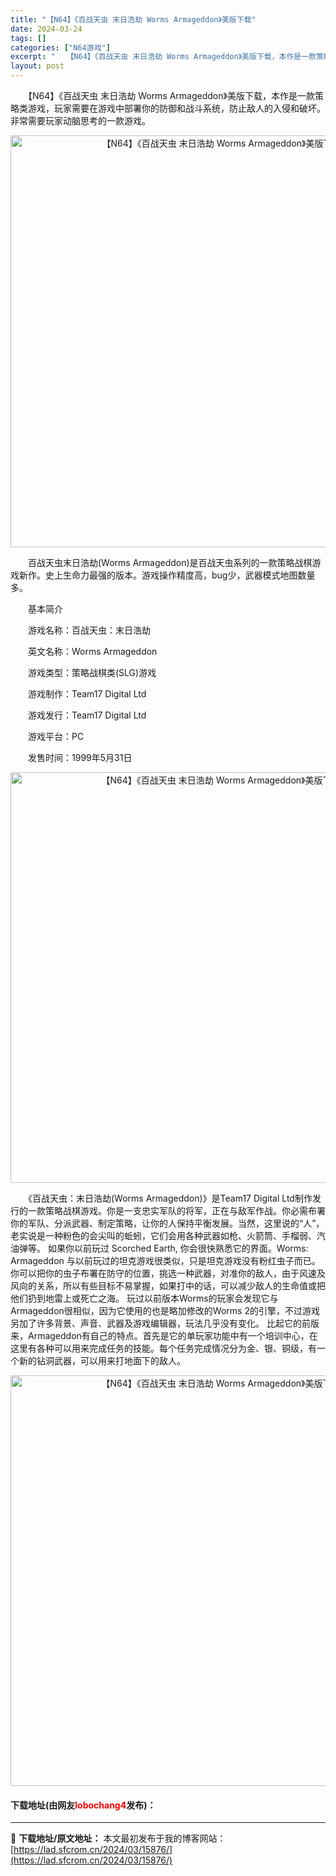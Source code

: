 ```yaml
---
title: "【N64】《百战天虫 末日浩劫 Worms Armageddon》美版下载"
date: 2024-03-24
tags: []
categories: ["N64游戏"]
excerpt: "　　【N64】《百战天虫 末日浩劫 Worms Armageddon》美版下载，本作是一款策略类游戏，玩家需要在游戏中部署你的防御和战斗系统，防止敌人的入侵和破坏。非常需要玩家动脑思考的一款游戏。 　　百战天虫末日浩劫(Worms Armageddon)是百战天虫系列的一款策略战棋游戏新作。史上生命&hellip;"
layout: post
---
```


 <p>　　【N64】《百战天虫 末日浩劫 Worms Armageddon》美版下载，本作是一款策略类游戏，玩家需要在游戏中部署你的防御和战斗系统，防止敌人的入侵和破坏。非常需要玩家动脑思考的一款游戏。</p> <p align="center"><img align="" border="0" src="https://lad.sfcrom.cn/wp-content/uploads/2024/03/20240324_6600478724bb9.png" width="659" alt="【N64】《百战天虫 末日浩劫 Worms Armageddon》美版下载" /></p> <p>　　百战天虫末日浩劫(Worms Armageddon)是百战天虫系列的一款策略战棋游戏新作。史上生命力最强的版本。游戏操作精度高，bug少，武器模式地图数量多。</p> <p>　　基本简介</p> <p>　　游戏名称：百战天虫：末日浩劫</p> <p>　　英文名称：Worms Armageddon</p> <p>　　游戏类型：策略战棋类(SLG)游戏</p> <p>　　游戏制作：Team17 Digital Ltd</p> <p>　　游戏发行：Team17 Digital Ltd</p> <p>　　游戏平台：PC</p> <p>　　发售时间：1999年5月31日</p> <p align="center"><img align="" border="0" src="https://lad.sfcrom.cn/wp-content/uploads/2024/03/20240324_660047882ded2.png" width="657" alt="【N64】《百战天虫 末日浩劫 Worms Armageddon》美版下载" /></p> <p>　　《百战天虫：末日浩劫(Worms Armageddon)》是Team17 Digital Ltd制作发行的一款策略战棋游戏。你是一支忠实军队的将军，正在与敌军作战。你必需布署你的军队、分派武器、制定策略，让你的人保持平衡发展。当然，这里说的&ldquo;人&rdquo;，老实说是一种粉色的会尖叫的蚯蚓，它们会用各种武器如枪、火箭筒、手榴弱、汽油弹等。 如果你以前玩过 Scorched Earth, 你会很快熟悉它的界面。Worms: Armageddon 与以前玩过的坦克游戏很类似，只是坦克游戏没有粉红虫子而已。你可以把你的虫子布署在防守的位置，挑选一种武器，对准你的敌人，由于风速及风向的关系，所以有些目标不易掌握，如果打中的话，可以减少敌人的生命值或把他们扔到地雷上或死亡之海。 玩过以前版本Worms的玩家会发现它与 Armageddon很相似，因为它使用的也是略加修改的Worms 2的引擎，不过游戏另加了许多背景、声音、武器及游戏编辑器，玩法几乎没有变化。 比起它的前版来，Armageddon有自己的特点。首先是它的单玩家功能中有一个培训中心，在这里有各种可以用来完成任务的技能。每个任务完成情况分为金、银、铜级，有一个新的钻洞武器，可以用来打地面下的敌人。</p> <p align="center"><img align="" border="0" src="https://lad.sfcrom.cn/wp-content/uploads/2024/03/20240324_6600478933888.png" width="657" alt="【N64】《百战天虫 末日浩劫 Worms Armageddon》美版下载" /></p> <p><h4>下载地址(由网友<font color="red">lobochang4</font>发布)：</h4></p> 

---
📖 **下载地址/原文地址：** 本文最初发布于我的博客网站：[https://lad.sfcrom.cn/2024/03/15876/](https://lad.sfcrom.cn/2024/03/15876/)
